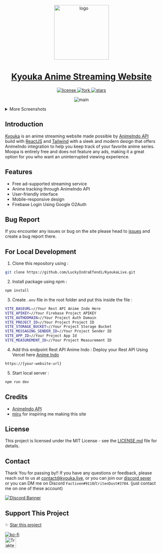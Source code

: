 <div align="center">
<a href="https://kyouka-live.web.app/">
  <img src="https://i.pinimg.com/564x/5b/6d/86/5b6d8661084d508f3f8aff05daf59367.jpg" alt="logo" width="180"/>
</a>
</div>

<h1 align="center">
  <a href="https://moopa.live">Kyouka Anime Streaming Website</a>
</h1>

<p align="center">

 <a href="https://github.com/DevanAbinaya/Ani-Moopa/blob/main/LICENSE.md">
    <img src="https://img.shields.io/github/license/DevanAbinaya/Ani-Moopa" alt="license"/>
  </a>
  <a href="https://github.com/LuckyIndraEfendi/KyoukaLive/fork">
    <img src="https://img.shields.io/github/forks/LuckyIndraEfendi/KyoukaLive?style=social" alt="fork"/>
  </a>
  <a href="https://github.com/LuckyIndraEfendi/KyoukaLive">
    <img src="https://img.shields.io/github/stars/LuckyIndraEfendi/KyoukaLive?style=social" alt="stars"/>
  </a>
  
</p>

<p align="center">
 <img src="https://user-images.githubusercontent.com/97084324/234832975-0804e6bd-8528-4f53-b0fb-7ccce5342f59.png" alt="main">
</p>

<details>
<summary>More Screenshots</summary>

<h5 align="center">Home page after you login</h5>
<img src="https://i.ibb.co/M2yq6Y3/Screenshot-from-2023-07-01-19-52-02.png" width="100%"/>

<h5 align="center">Profile Page</h5>
<img src="https://user-images.githubusercontent.com/97084324/234556937-76ec236c-a077-4af5-a910-0cb85e900e38.gif"/>

<h5 align="center">Info page for PC/Mobile</h5>
<p align="center">
<img src="https://user-images.githubusercontent.com/97084324/234508708-082b8d64-1dea-4525-98a5-51a5a95e8db3.png"/>
</p>

<h5 align="center">Watch Page</h5>
<img src="https://user-images.githubusercontent.com/97084324/234466915-c2107ee5-5cfe-4cf5-9da4-9ad02aaf066a.png"/>
 
</details>

## Introduction

<p><a href="https://kyouka-live.web.app/">Kyouka</a> is an anime streaming website made possible by <a href="https://github.com/consumet">AnimeIndo API</a> build with <a href="https://github.com/vercel/react.js/">ReactJS</a> and <a href="https://github.com/tailwindlabs/tailwindcss">Tailwind</a> with a sleek and modern design that offers AnimeIndo integration to help you keep track of your favorite anime series. Moopa is entirely free and does not feature any ads, making it a great option for you who want an uninterrupted viewing experience.</p>

## Features

- Free ad-supported streaming service
- Anime tracking through AnimeIndo API
- User-friendly interface
- Mobile-responsive design
- Firebase Login Using Google O2Auth

## Bug Report

If you encounter any issues or bug on the site please head to [issues](https://github.com/LuckyIndraEfendi/KyoukaLive/issues) and create a bug report there.

## For Local Development

1. Clone this repository using :

```bash
git clone https://github.com/LuckyIndraEfendi/KyoukaLive.git
```

2. Install package using npm :

```bash
npm install
```

3. Create `.env` file in the root folder and put this inside the file :

```bash
VITE_BASEURL=//Your Rest API Anime Indo Here
VITE_APIKEY=//Your Firebase Project APIKEY
VITE_AUTHDOMAIN=//Your Project Auth Domain
VITE_PROJECT_ID=//Your Project Project ID
VITE_STORAGE_BUCKET=//Your Project Storage Bucket
VITE_MESSAGING_SENDER_ID=//Your Project Sender ID
VITE_APP_ID=//Your Project App Id
VITE_MEASUREMENT_ID=//Your Project Measurement ID
```

4. Add this endpoint Rest API Anime Indo :
   Deploy your Rest API Using Vercel here <a href="">Anime Indo</a>

```bash
https://{your-website-url}
```

5. Start local server :

```bash
npm run dev
```

## Credits

- [AnimeIndo API](https://github.com/LuckyIndraEfendi/AnimeIndo-Rest-API)
- [miru](https://github.com/ThaUnknown/miru/) for inspiring me making this site

## License

This project is licensed under the MIT License - see the [LICENSE.md](LICENSE.md) file for details.

## Contact

Thank You for passing by!!
If you have any questions or feedback, please reach out to us at [contact@kyouka.live](mailto:kimilbonchu@gmail.com?subject=[Kyouka]%20-%20Your%20Subject), or you can join our [discord sever](https://discord.gg/G7PgJBJU)
<br>
or you can DM me on Discord `Factiven#9110`/`CritenDust#3704`. (just contact me on one of these account)

[![Discord Banner](https://discordapp.com/api/guilds/822413263148285973/widget.png?style=banner2)](https://discord.gg/G7PgJBJU)

## Support This Project

✨ [Star this project](https://github.com/LuckyIndraEfendi/KyoukaLive)

[![ko-fi](https://ko-fi.com/img/githubbutton_sm.svg)](https://ko-fi.com/E1E6F9XZ3)  
<a href="https://trakteer.id/lucky-indra-efendi-lpwhg" target="_blank"><img id="wse-buttons-preview" src="https://cdn.trakteer.id/images/embed/trbtn-red-5.png" height="36" style="border: 0px; height: 36px;" alt="Trakteer Saya"></a>
